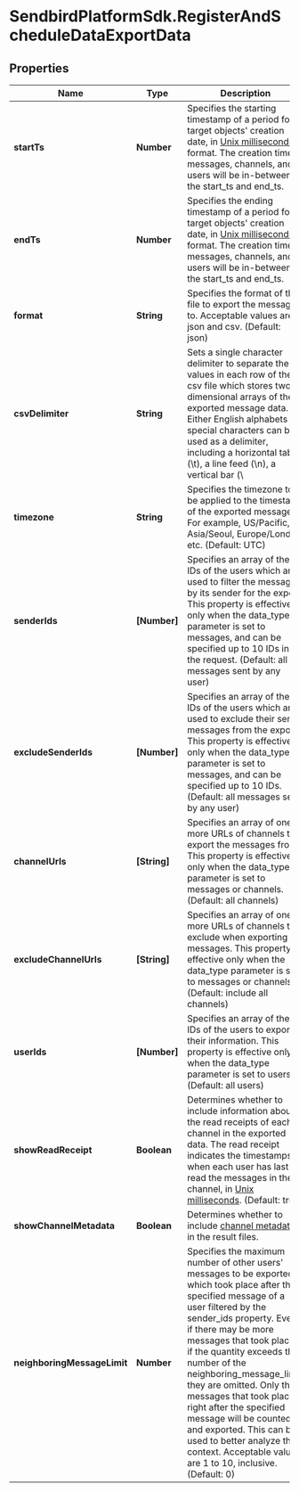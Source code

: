 # SendbirdPlatformSdk.RegisterAndScheduleDataExportData

## Properties

Name | Type | Description | Notes
------------ | ------------- | ------------- | -------------
**startTs** | **Number** | Specifies the starting timestamp of a period for target objects&#39; creation date, in [Unix milliseconds](/docs/chat/v3/platform-api/guides/miscellaneous#2-timestamps) format. The creation time of messages, channels, and users will be in-between the start_ts and end_ts. | 
**endTs** | **Number** | Specifies the ending timestamp of a period for target objects&#39; creation date, in [Unix milliseconds](/docs/chat/v3/platform-api/guides/miscellaneous#2-timestamps) format. The creation time of messages, channels, and users will be in-between the start_ts and end_ts. | 
**format** | **String** | Specifies the format of the file to export the messages to. Acceptable values are json and csv. (Default: json) | 
**csvDelimiter** | **String** | Sets a single character delimiter to separate the values in each row of the csv file which stores two-dimensional arrays of the exported message data. Either English alphabets or special characters can be used as a delimiter, including a horizontal tab (\\t), a line feed (\\n), a vertical bar (\\ | 
**timezone** | **String** | Specifies the timezone to be applied to the timestamp of the exported messages. For example, US/Pacific, Asia/Seoul, Europe/London, etc. (Default: UTC) | 
**senderIds** | **[Number]** | Specifies an array of the IDs of the users which are used to filter the messages by its sender for the export. This property is effective only when the data_type parameter is set to messages, and can be specified up to 10 IDs in the request. (Default: all messages sent by any user) | 
**excludeSenderIds** | **[Number]** | Specifies an array of the IDs of the users which are used to exclude their sent messages from the export. This property is effective only when the data_type parameter is set to messages, and can be specified up to 10 IDs. (Default: all messages sent by any user) | 
**channelUrls** | **[String]** | Specifies an array of one or more URLs of channels to export the messages from. This property is effective only when the data_type parameter is set to messages or channels. (Default: all channels) | 
**excludeChannelUrls** | **[String]** | Specifies an array of one or more URLs of channels to exclude when exporting the messages. This property is effective only when the data_type parameter is set to messages or channels. (Default: include all channels) | 
**userIds** | **[Number]** | Specifies an array of the IDs of the users to export their information. This property is effective only when the data_type parameter is set to users. (Default: all users) | 
**showReadReceipt** | **Boolean** | Determines whether to include information about the read receipts of each channel in the exported data. The read receipt indicates the timestamps of when each user has last read the messages in the channel, in [Unix milliseconds](/docs/chat/v3/platform-api/guides/miscellaneous#2-timestamps). (Default: true) | 
**showChannelMetadata** | **Boolean** | Determines whether to include [channel metadata](/docs/chat/v3/platform-api/guides/user-and-channel-metadata#2-view-a-channel-metadata) in the result files. | 
**neighboringMessageLimit** | **Number** | Specifies the maximum number of other users&#39; messages to be exported, which took place after the specified message of a user filtered by the sender_ids property. Even if there may be more messages that took place, if the quantity exceeds the number of the neighboring_message_limit, they are omitted. Only the messages that took place right after the specified message will be counted and exported. This can be used to better analyze the context. Acceptable values are 1 to 10, inclusive. (Default: 0) | 


